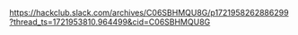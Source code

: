 https://hackclub.slack.com/archives/C06SBHMQU8G/p1721958262886299?thread_ts=1721953810.964499&cid=C06SBHMQU8G
